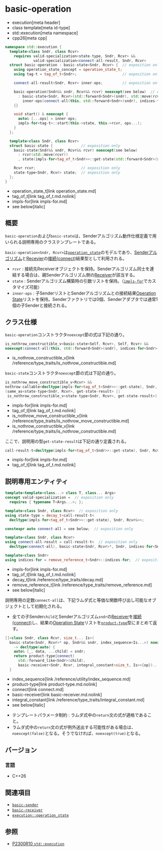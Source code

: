 # basic-operation
* execution[meta header]
* class template[meta id-type]
* std::execution[meta namespace]
* cpp26[meta cpp]

```cpp
namespace std::execution {
  template<class Sndr, class Rcvr>
    requires valid-specialization<state-type, Sndr, Rcvr> &&
             valid-specialization<connect-all-result, Sndr, Rcvr>
  struct basic-operation : basic-state<Sndr, Rcvr> {  // exposition only
    using operation_state_concept = operation_state_t;
    using tag-t = tag_of_t<Sndr>;                     // exposition only

    connect-all-result<Sndr, Rcvr> inner-ops;         // exposition only

    basic-operation(Sndr&& sndr, Rcvr&& rcvr) noexcept(see below)  // exposition only
      : basic-state<Sndr, Rcvr>(std::forward<Sndr>(sndr), std::move(rcvr)),
        inner-ops(connect-all(this, std::forward<Sndr>(sndr), indices-for<Sndr>()))
    {}

    void start() & noexcept {
      auto& [...ops] = inner-ops;
      impls-for<tag-t>::start(this->state, this->rcvr, ops...);
    }
  };

  template<class Sndr, class Rcvr>
  struct basic-state {             // exposition only
    basic-state(Sndr&& sndr, Rcvr&& rcvr) noexcept(see below)
      : rcvr(std::move(rcvr))
      , state(impls-for<tag_of_t<Sndr>>::get-state(std::forward<Sndr>(sndr), rcvr)) { }

    Rcvr rcvr;                     // exposition only
    state-type<Sndr, Rcvr> state;  // exposition only
  };
}
```
* operation_state_t[link operation_state.md]
* tag_of_t[link tag_of_t.md.nolink]
* impls-for[link impls-for.md]
* see below[italic]

## 概要
`basic-operation`および`basic-state`は、Senderアルゴリズム動作仕様定義で用いられる説明専用のクラステンプレートである。

`basic-operation<Sndr, Rcvr>`は[`operation_state`](operation_state.md)のモデルであり、[Senderアルゴリズム](basic-sender.md)と[Recevier](receiver.md)の[接続(connect)](connect.md)結果型として利用される。

- `rcvr` : 接続先Receiverオブジェクトを保持。Senderアルゴリズム同士を連結する場合は、親Senderアルゴリズム側の[Receiver](receiver.md)が該当する。
- `state` : Senderアルゴリズム構築時の引数リストを保持。（[`impls-for`](impls-for.md)でカスタマイズ可能）
- `inner-ops` : 子SenderリストとSenderアルゴリズムとの接続結果[Operation State](operation_state.md)リストを保持。Senderファクトリでは0個、Senderアダプタでは通常1個の子Senderと接続される。


## クラス仕様
`basic-operation`コンストラクタ`noexcept`節の式は下記の通り。

```cpp
is_nothrow_constructible_v<basic-state<Self, Rcvr>, Self, Rcvr> &&
noexcept(connect-all(this, std::forward<Sndr>(sndr), indices-for<Sndr>()))
```
* is_nothrow_constructible_v[link /reference/type_traits/is_nothrow_constructible.md]

`basic-state`コンストラクタ`noexcept`節の式は下記の通り。

```cpp
is_nothrow_move_constructible_v<Rcvr> &&
nothrow-callable<decltype(impls-for<tag_of_t<Sndr>>::get-state), Sndr, Rcvr&> &&
(same_as<state-type<Sndr, Rcvr>, get-state-result> ||
 is_nothrow_constructible_v<state-type<Sndr, Rcvr>, get-state-result>)
```
* impls-for[link impls-for.md]
* tag_of_t[link tag_of_t.md.nolink]
* is_nothrow_move_constructible_v[link /reference/type_traits/is_nothrow_move_constructible.md]
* is_nothrow_constructible_v[link /reference/type_traits/is_nothrow_constructible.md]

ここで、説明用の型`get-state-result`は下記の通り定義される。

```cpp
call-result-t<decltype(impls-for<tag_of_t<Sndr>>::get-state), Sndr, Rcvr&>.
```
* impls-for[link impls-for.md]
* tag_of_t[link tag_of_t.md.nolink]


## 説明専用エンティティ

```cpp
template<template<class...> class T, class... Args>
concept valid-specialization =  // exposition only
  requires { typename T<Args...>; };

template<class Sndr, class Rcvr>  // exposition only
using state-type = decay_t<call-result-t<
  decltype(impls-for<tag_of_t<Sndr>>::get-state), Sndr, Rcvr&>>;

constexpr auto connect-all = see below;  // exposition only

template<class Sndr, class Rcvr>
using connect-all-result = call-result-t<  // exposition only
  decltype(connect-all), basic-state<Sndr, Rcvr>*, Sndr, indices-for<Sndr>>;

template<class Sndr>
using indices-for = remove_reference_t<Sndr>::indices-for;  // exposition only 
```
* impls-for[link impls-for.md]
* tag_of_t[link tag_of_t.md.nolink]
* decay_t[link /reference/type_traits/decay.md]
* remove_reference_t[link /reference/type_traits/remove_reference.md]
* see below[italic]

説明専用の定数`connect-all`は、下記ラムダ式と等価な関数呼び出し可能なオブジェクトとして初期化される。

- 全ての子Sender`child`とSenderアルゴリズム`sndr`の[Receiver](basic-receiver.md.nolink)を[接続(connect)](connect.md)し、結果の[Operation State](operation_state.md)リストを[`product-type`](product-type.md.nolink)型にまとめて返す。

```cpp
[]<class Sndr, class Rcvr, size_t... Is>(
  basic-state<Sndr, Rcvr>* op, Sndr&& sndr, index_sequence<Is...>) noexcept(see below)
    -> decltype(auto) {
    auto& [_, data, ...child] = sndr;
    return product-type{connect(
      std::forward_like<Sndr>(child),
      basic-receiver<Sndr, Rcvr, integral_constant<size_t, Is>>{op})...};
  }
```
* index_sequence[link /reference/utility/index_sequence.md]
* product-type[link product-type.md.nolink]
* connect[link connect.md]
* basic-receiver[link basic-receiver.md.nolink]
* integral_constant[link /reference/type_traits/integral_constant.md]
* see below[italic]

- テンプレートパラメータ制約 : ラムダ式中の`return`文の式が適格であること。
- ラムダ式中の`return`文の式が例外送出する可能性がある場合は、`noexcept(false)`となる。そうでなければ、`noexcept(true)`となる。


## バージョン
### 言語
- C++26


## 関連項目
- [`basic-sender`](basic-sender.md)
- [`basic-receiver`](basic-receiver.md.nolink)
- [`execution::operation_state`](operation_state.md)


## 参照
- [P2300R10 `std::execution`](https://www.open-std.org/jtc1/sc22/wg21/docs/papers/2024/p2300r10.html)
